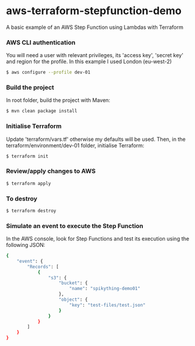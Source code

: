 # aws-terraform-stepfunction-demo
A basic example of an AWS Step Function using Lambdas with Terraform

### AWS CLI authentication

You will need a user with relevant privileges, its 'access key', 'secret key' and region for the profile. In this example I used London (eu-west-2)
````bash
$ aws configure --profile dev-01
````

### Build the project

In root folder, build the project with Maven:
````bash
$ mvn clean package install
````

### Initialise Terraform

Update 'terraform/vars.tf' otherwise my defaults will be used. Then, in the terraform/environment/dev-01 folder, initialise Terraform:
````bash
$ terraform init
````

### Review/apply changes to AWS
````bash
$ terraform apply
````

### To destroy
````bash
$ terraform destroy
````

### Simulate an event to execute the Step Function

In the AWS console, look for Step Functions and test its execution using the following JSON:
````bash
{
	"event": {
		"Records": [
			{
				"s3": {
					"bucket": {
						"name": "spikything-demo01"
					},
					"object": {
						"key": "test-files/test.json"
					}
				}
			}
		]
	}
}
````
